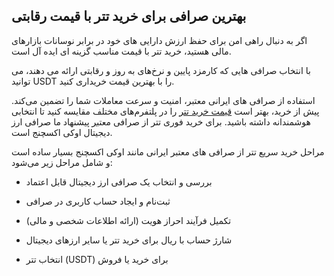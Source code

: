 

## بهترین صرافی برای خرید تتر با قیمت رقابتی

اگر به دنبال راهی امن برای حفظ ارزش دارایی های خود در برابر نوسانات بازارهای مالی هستید، خرید تتر با قیمت مناسب گزینه ای ایده آل است.

با انتخاب صرافی هایی که کارمزد پایین و نرخ‌های به روز و رقابتی ارائه می دهند، می توانید USDT را با بهترین قیمت خریداری کنید.

استفاده از صرافی های ایرانی معتبر، امنیت و سرعت معاملات شما را تضمین می‌کند. پیش از خرید، بهتر است [قیمت خرید تتر](https://ok-ex.io/buy-and-sell/USDT/) را در پلتفرم‌های مختلف مقایسه کنید تا انتخابی هوشمندانه داشته باشید. برای خرید فوری تتر از صرافی معتب[ر](https://ok-ex.io/buy-and-sell/USDT/) پیشنهاد ما صرافی ارز دیجیتال اوکی اکسچنج است.

مراحل خرید سریع تتر از صرافی‌ های معتبر ایرانی مانند اوکی اکسچنج بسیار ساده است و شامل مراحل زیر می‌شود:

-   بررسی و انتخاب یک صرافی ارز دیجیتال قابل اعتماد
    
-   ثبت‌نام و ایجاد حساب کاربری در صرافی
    
-   تکمیل فرآیند احراز هویت (ارائه اطلاعات شخصی و مالی)
    
-   شارژ حساب با ریال برای خرید تتر یا سایر ارزهای دیجیتال
    
-   انتخاب تتر (USDT) برای خرید یا فروش
